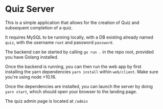 # Quiz Server

This is a simple application that allows for the creation of Quiz and subsequent completion of a quiz.

It requires MySQL to be running locally, with a DB existing already named `quiz`, with the username `root` and password `password`.

The backend can be started by calling `go run .` in the repo root, provided you have Golang installed.

Once the backend is running, you can then run the web app by first installing the yarn dependencies `yarn install` within `web/client`. Make sure you're using node >10.16.

Once the dependencies are installed, you can launch the server by doing `yarn start`, which should open your browser to the landing page.

The quiz admin page is located at `/admin`